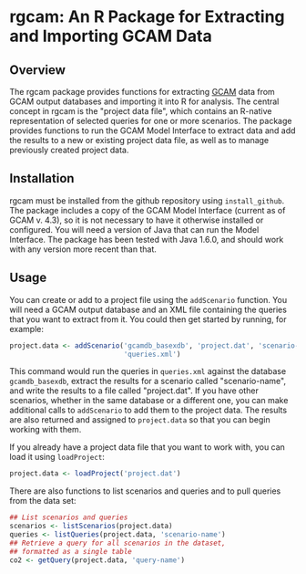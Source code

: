 # rgcam: An R Package for Extracting and Importing GCAM Data

## Overview

The rgcam package provides functions for extracting
[GCAM](https://github.com/JGCRI/gcam-core) data from GCAM output
databases and importing it into R for analysis.  The central concept
in rgcam is the "project data file", which contains an R-native
representation of selected queries for one or more scenarios.  The
package provides functions to run the GCAM Model Interface to extract
data and add the results to a new or existing project data file, as
well as to manage previously created project data.

## Installation

rgcam must be installed from the github repository using
`install_github`.  The package includes a copy of the GCAM Model
Interface (current as of GCAM v. 4.3), so it is not necessary to have
it otherwise installed or configured.  You will need a version of Java
that can run the Model Interface.  The package has been tested with
Java 1.6.0, and should work with any version more recent than that.

## Usage

You can create or add to a project file using the `addScenario`
function.  You will need a GCAM output database and an XML file
containing the queries that you want to extract from it.  You could
then get started by running, for example:
```R
project.data <- addScenario('gcamdb_basexdb', 'project.dat', 'scenario-name'
                            'queries.xml')
```  
This command would run the queries in `queries.xml` against the
database `gcamdb_basexdb`, extract the results for a scenario called
"scenario-name", and write the results to a file called "project.dat".
If you have other scenarios, whether in the same database or a
different one, you can make additional calls to `addScenario` to add
them to the project data.  The results are also returned and assigned
to `project.data` so that you can begin working with them.  

If you already have a project data file that you want to work with,
you can load it using `loadProject`:
```R
project.data <- loadProject('project.dat')
```

There are also functions to list scenarios and queries and to pull
queries from the data set:
```R
## List scenarios and queries
scenarios <- listScenarios(project.data)
queries <- listQueries(project.data, 'scenario-name')
## Retrieve a query for all scenarios in the dataset,
## formatted as a single table
co2 <- getQuery(project.data, 'query-name')
```

